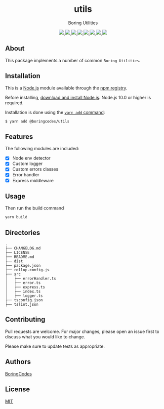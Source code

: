 <div align="center">
  <h1>utils</h1>
  <p>Boring Utilities</p>

  <div>
    <a href="https://github.com/boringcodes/utils/commits" aria-label="Commitizen Friendly">
      <img src="https://img.shields.io/badge/commitizen-friendly-brightgreen.svg?style=flat-square">
    </a>
    <a href="https://github.com/boringcodes" aria-label="Code Style Prettier">
      <img src="https://img.shields.io/badge/code_style-prettier-brightgreen?style=flat-square">
    </a>
    <a href="https://github.com/boringcodes/utils/actions" aria-label="GitHub Workflow Status">
      <img src="https://img.shields.io/github/workflow/status/boringcodes/utils/main?style=flat-square">
    </a>
    <a href="https://david-dm.org/boringcodes/utils" aria-label="Dependencies Status">
      <img src="https://img.shields.io/david/boringcodes/utils?style=flat-square">
    </a>
    <a href="https://www.npmjs.com/package/@boringcodes/utils" aria-label="NPM Version">
      <img src="https://img.shields.io/npm/v/@boringcodes/utils?color=brightgreen&style=flat-square">
    </a>
    <a href="https://www.npmjs.com/package/@boringcodes/utils" aria-label="NPM Downloads">
      <img src="https://img.shields.io/npm/dm/@boringcodes/utils?style=flat-square">
    </a>
    <a href="https://github.com/boringcodes/utils/blob/master/LICENSE" aria-label="MIT License">
      <img src="https://img.shields.io/github/license/boringcodes/utils?color=brightgreen&style=flat-square">
    </a>
    <a href="https://github.com/boringcodes" aria-label="BoringCodes Verified">
      <img src="https://img.shields.io/badge/boringcodes-verified-brightgreen?style=flat-square">
    </a>
  </div>
</div>

## About
This package implements a number of common `Boring Utilities`.


## Installation
This is a [Node.js](https://nodejs.org/en/) module available through the
[npm registry](https://www.npmjs.com/).

Before installing, [download and install Node.js](https://nodejs.org/en/download/).
Node.js 10.0 or higher is required.

Installation is done using the
[`yarn add` command](https://classic.yarnpkg.com/en/docs/install/):

```bash
$ yarn add @boringcodes/utils
```


## Features

The following modules are included:
- [x] Node env detector
- [x] Custom logger
- [x] Custom errors classes
- [x] Error handler
- [x] Express middleware

## Usage

Then run the build command
```bash
yarn build
```

## Directories

``` tree
.
├── CHANGELOG.md
├── LICENSE
├── README.md
├── dist
├── package.json
├── rollup.config.js
├── src
│   ├── errorHandler.ts
│   ├── error.ts
│   ├── express.ts
│   ├── index.ts
│   ├── logger.ts
├── tsconfig.json
├── tslint.json
```

## Contributing

Pull requests are welcome. For major changes, please open an issue first to discuss what you would like to change.

Please make sure to update tests as appropriate.

## Authors

[BoringCodes](https://github.com/boringcodes)

## License

[MIT](https://github.com/boringcodes/utils/blob/master/LICENSE)
